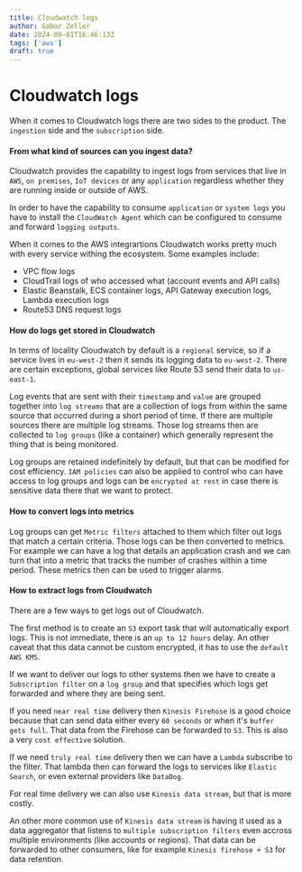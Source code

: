 ```yaml
---
title: Cloudwatch logs
author: Gabor Zeller
date: 2024-09-01T16:46:13Z
tags: ['aws']
draft: true
---
```


# Cloudwatch logs

When it comes to Cloudwatch logs there are two sides to the product. The `ingestion` side and the `subscription` side.

#### From what kind of sources can you ingest data?

Cloudwatch provides the capability to ingest logs from services that live in `AWS`, `on premises`, `IoT devices` or any `application` regardless whether they are running inside or outside of AWS.

In order to have the capability to consume `application` or `system logs` you have to install the `CloudWatch Agent` which can be configured to consume and forward `logging outputs`.

When it comes to the AWS integrartions Cloudwatch works pretty much with every service withing the ecosystem. Some examples include:

- VPC flow logs
- CloudTrail logs of who accessed what (account events and API calls)
- Elastic Beanstalk, ECS container logs, API Gateway execution logs, Lambda execution logs
- Route53 DNS request logs

#### How do logs get stored in Cloudwatch

In terms of locality Cloudwatch by default is a `regional` service, so if a service lives in `eu-west-2` then it sends its logging data to `eu-west-2`. There are certain exceptions, global services like Route 53 send their data to `us-east-1`.

Log events that are sent with their `timestamp` and `value` are grouped together into `log streams` that are a collection of logs from within the same source that occurred during a short period of time. If there are multiple sources there are multiple log streams. Those log streams then are collected to `log groups` (like a container) which generally represent the thing that is being monitored.

Log groups are retained indefinitely by default, but that can be modified for cost efficiency. `IAM policies` can also be applied to control who can have access to log groups and logs can be `encrypted at rest` in case there is sensitive data there that we want to protect.

#### How to convert logs into metrics

Log groups can get `Metric filters` attached to them which filter out logs that match a certain criteria. Those logs can be then converted to metrics. For example we can have a log that details an application crash and we can turn that into a metric that tracks the number of crashes within a time period. These metrics then can be used to trigger alarms.

#### How to extract logs from Cloudwatch

There are a few ways to get logs out of Cloudwatch.

The first method is to create an `S3` export task that will automatically export logs. This is not immediate, there is an `up to 12 hours` delay. An other caveat that this data cannot be custom encrypted, it has to use the `default AWS KMS`.

If we want to deliver our logs to other systems then we have to create a `Subscription filter` on a `log group` and that specifies which logs get forwarded and where they are being sent.

If you need `near real time` delivery then `Kinesis Firehose` is a good choice because that can send data either every `60 seconds` or when it's `buffer gets full`. That data from the Firehose can be forwarded to `S3`. This is also a very `cost effective` solution.

If we need `truly real time` delivery then we can have a `Lambda` subscribe to the filter. That lambda then can forward the logs to services like `Elastic Search`, or even external providers like `DataDog`. 

For real time delivery we can also use `Kinesis data stream`, but that is more costly.

An other more common use of `Kinesis data stream` is having it used as a data aggregator that listens to `multiple subscription filters` even accross multiple environments (like accounts or regions). That data can be forwarded to other consumers, like for example `Kinesis firehose + S3` for data retention.
